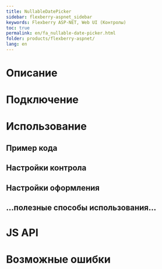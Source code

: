```yaml
---
title: NullableDatePicker
sidebar: flexberry-aspnet_sidebar
keywords: Flexberry ASP-NET, Web UI (Контролы)
toc: true
permalink: en/fa_nullable-date-picker.html
folder: products/flexberry-aspnet/
lang: en
---
```


# Описание

# Подключение

# Использование

## Пример кода

## Настройки контрола

## Настройки оформления

## ...полезные способы использования...

# JS API

# Возможные ошибки
 
 